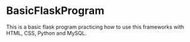 # BasicFlaskProgram
This is a basic flask program practicing how to use this frameworks with HTML, CSS, Python and MySQL.